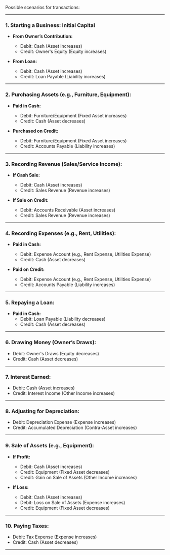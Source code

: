 Possible scenarios for transactions:

---

### **1. Starting a Business: Initial Capital**
- **From Owner’s Contribution:**
  - Debit: Cash (Asset increases)
  - Credit: Owner's Equity (Equity increases)

- **From Loan:**
  - Debit: Cash (Asset increases)
  - Credit: Loan Payable (Liability increases)

---

### **2. Purchasing Assets (e.g., Furniture, Equipment):**
- **Paid in Cash:**
  - Debit: Furniture/Equipment (Fixed Asset increases)
  - Credit: Cash (Asset decreases)

- **Purchased on Credit:**
  - Debit: Furniture/Equipment (Fixed Asset increases)
  - Credit: Accounts Payable (Liability increases)

---

### **3. Recording Revenue (Sales/Service Income):**
- **If Cash Sale:**
  - Debit: Cash (Asset increases)
  - Credit: Sales Revenue (Revenue increases)

- **If Sale on Credit:**
  - Debit: Accounts Receivable (Asset increases)
  - Credit: Sales Revenue (Revenue increases)

---

### **4. Recording Expenses (e.g., Rent, Utilities):**
- **Paid in Cash:**
  - Debit: Expense Account (e.g., Rent Expense, Utilities Expense)
  - Credit: Cash (Asset decreases)

- **Paid on Credit:**
  - Debit: Expense Account (e.g., Rent Expense, Utilities Expense)
  - Credit: Accounts Payable (Liability increases)

---

### **5. Repaying a Loan:**
- **Paid in Cash:**
  - Debit: Loan Payable (Liability decreases)
  - Credit: Cash (Asset decreases)

---

### **6. Drawing Money (Owner’s Draws):**
- Debit: Owner's Draws (Equity decreases)
- Credit: Cash (Asset decreases)

---

### **7. Interest Earned:**
- Debit: Cash (Asset increases)
- Credit: Interest Income (Other Income increases)

---

### **8. Adjusting for Depreciation:**
- Debit: Depreciation Expense (Expense increases)
- Credit: Accumulated Depreciation (Contra-Asset increases)

---

### **9. Sale of Assets (e.g., Equipment):**
- **If Profit:**
  - Debit: Cash (Asset increases)
  - Credit: Equipment (Fixed Asset decreases)
  - Credit: Gain on Sale of Assets (Other Income increases)

- **If Loss:**
  - Debit: Cash (Asset increases)
  - Debit: Loss on Sale of Assets (Expense increases)
  - Credit: Equipment (Fixed Asset decreases)

---

### **10. Paying Taxes:**
- Debit: Tax Expense (Expense increases)
- Credit: Cash (Asset decreases)

---


